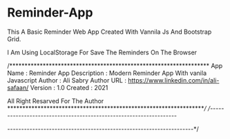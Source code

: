 # Reminder-App

This A Basic Reminder Web App Created With Vannila Js And Bootstrap Grid.

I Am Using LocalStorage For Save The Reminders On The Browser

/******************************************************************
App Name    : Reminder App
Description : Modern Reminder App With vanila Javascript
Author      : Ali Sabry
Author URL  : https://www.linkedin.com/in/ali-safaan/
Version     : 1.0
Created     : 2021

All Right Resarved For The Author
******************************************************************/
/*------------------------------------------------------------------

-------------------------------------------------------------------*/

